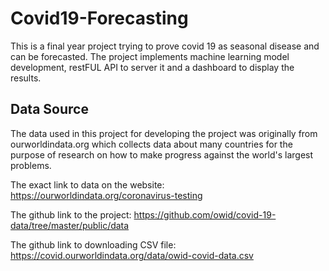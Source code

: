 # Covid19-Forecasting
This is a final year project trying to prove covid 19 as seasonal disease and can be forecasted. The project implements machine learning model development, restFUL API to server it and a dashboard to display the results. 

## Data Source
The data used in this project for developing the project was originally from ourworldindata.org which collects data about many countries for the purpose of research on how to make progress against the world's largest problems.

The exact link to data on the website: https://ourworldindata.org/coronavirus-testing

The github link to the project: https://github.com/owid/covid-19-data/tree/master/public/data

The github link to downloading CSV file: https://covid.ourworldindata.org/data/owid-covid-data.csv

